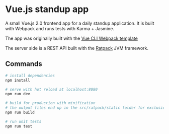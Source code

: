 # Vue.js standup app

A small Vue.js 2.0 frontend app for a daily standup application. It is built with Webpack and runs tests with Karma + Jasmine.

The app was originally built with the [Vue CLI Webpack template](https://github.com/vuejs-templates/webpack)

The server side is a REST API built with the [Ratpack](https://ratpack.io/) JVM framework.

## Commands

``` bash
# install dependencies
npm install

# serve with hot reload at localhost:8080
npm run dev

# build for production with minification
# the output files end up in the src/ratpack/static folder for exclusion in the Ratpack executable JAR file.
npm run build

# run unit tests
npm run test
```

